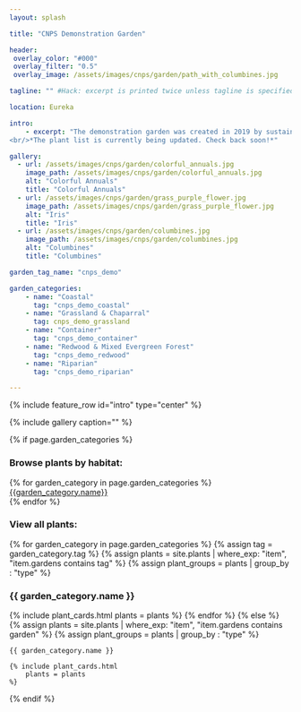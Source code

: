 ```yaml
---
layout: splash

title: "CNPS Demonstration Garden"

header:
 overlay_color: "#000"
 overlay_filter: "0.5"
 overlay_image: /assets/images/cnps/garden/path_with_columbines.jpg

tagline: "" #Hack: excerpt is printed twice unless tagline is specified

location: Eureka

intro: 
    - excerpt: "The demonstration garden was created in 2019 by sustainable landscape designer Christine Kelly, with the help of CNPS nursery and Helping Humboldt volunteers. It occupies a corner of the CNPS nursery and represents several different ecosystems of Humboldt County. It is a valuable demonstration of what homeowners can accomplish on a small suburban lot. Visitors can view the garden during Volunteer Hours. Walking through the nursery also allows visitors a behind-the-scenes glimpse of this extensive native plant nursery.
<br/>*The plant list is currently being updated. Check back soon!*" 

gallery:
  - url: /assets/images/cnps/garden/colorful_annuals.jpg
    image_path: /assets/images/cnps/garden/colorful_annuals.jpg
    alt: "Colorful Annuals"
    title: "Colorful Annuals"
  - url: /assets/images/cnps/garden/grass_purple_flower.jpg
    image_path: /assets/images/cnps/garden/grass_purple_flower.jpg
    alt: "Iris"
    title: "Iris"
  - url: /assets/images/cnps/garden/columbines.jpg
    image_path: /assets/images/cnps/garden/columbines.jpg
    alt: "Columbines"
    title: "Columbines"

garden_tag_name: "cnps_demo"

garden_categories:
    - name: "Coastal"
      tag: "cnps_demo_coastal"  
    - name: "Grassland & Chaparral"
      tag: cnps_demo_grassland
    - name: "Container"
      tag: "cnps_demo_container"  
    - name: "Redwood & Mixed Evergreen Forest"
      tag: "cnps_demo_redwood"  
    - name: "Riparian"
      tag: "cnps_demo_riparian"

---
```

{% include feature_row id="intro" type="center" %}

{% include gallery caption="" %}

{% if page.garden_categories %}
<section class="browse">
    <h3>Browse plants  by habitat:</h3>
    <div class="list_categories">
        {% for garden_category in page.garden_categories %}
        <div class="list_category">
            <a href="#{{garden_category.tag}}">{{garden_category.name}}</a>
        </div>
        {% endfor %}
    </div>
    <div style="clear:both"></div>
</section>
<h3>View all plants:</h3>
{% for garden_category in page.garden_categories %}
    {% assign tag = garden_category.tag %}
    {% assign plants = site.plants | where_exp: "item", 
                                     "item.gardens contains tag" %}
    {% assign plant_groups = plants | group_by : "type" %} 

<h3 id="{{garden_category.tag}}" class="{{garden_category.name | downcase | replace: " ", "_"  }}">{{ garden_category.name }}</h3>

{% include plant_cards.html 
    plants = plants
%}
{% endfor %}
{% else %}
    {% assign plants = site.plants | where_exp: "item", 
                                     "item.gardens contains garden" %}
    {% assign plant_groups = plants | group_by : "type" %} 

    {{ garden_category.name }}

    {% include plant_cards.html 
        plants = plants
    %}
{% endif %}

